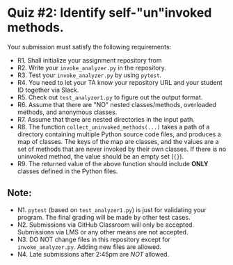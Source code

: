 # Quiz #2: Identify self-"un"invoked methods.

Your submission must satisfy the following requirements:

* R1. Shall initialize your assignment repository from 
* R2. Write your `invoke_analyzer.py` in the repository.
* R3. Test your `invoke_analyzer.py` by using `pytest`.
* R4. You need to let your TA know your repository URL and your student ID together via Slack.
* R5. Check out `test_analyzer1.py` to figure out the output format.
* R6. Assume that there are "NO" nested classes/methods, overloaded methods, and anonymous classes.
* R7. Assume that there are nested directories in the input path.
* R8. The function `collect_uninvoked_methods(...)` takes a path of a directory containing multiple Python source code files, and produces a map of classes. The keys of the map are classes, and the values are a set of methods that are never invoked by their own classes. If there is no uninvoked method, the value should be an empty set (`{}`).
* R9. The returned value of the above function should include **ONLY** classes defined in the Python files.


## Note:

* N1. `pytest` (based on `test_analyzer1.py`) is just for validating your program. The final grading will be made by other test cases.
* N2. Submissions via GitHub Classroom will only be accepted. Submissions via LMS or any other means are not accepted.
* N3. DO NOT change files in this repository except for `invoke_analyzer.py`. Adding new files are allowed.
* N4. Late submissions after 2:45pm are *NOT* allowed.

